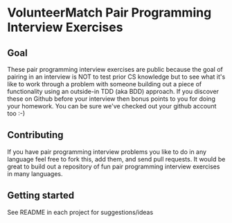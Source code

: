 # VolunteerMatch Pair Programming Interview Exercises

## Goal 

These pair programming interview exercises are public because the goal of pairing in an interview is NOT to test prior CS knowledge but to see what it's like to work through a problem with someone building out a piece of functionality using an outside-in TDD (aka BDD) approach. If you discover these on Github before your interview then bonus points to you for doing your homework. You can be sure we've checked out your github account too :-)

## Contributing

If you have pair programming interview problems you like to do in any language feel free to fork this, add them, and send pull requests. It would be great to build out a repository of fun pair programming interview exercises in many languages.

## Getting started

See README in each project for suggestions/ideas
